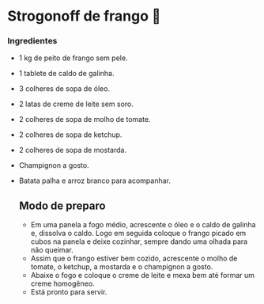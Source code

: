 # Strogonoff de frango :chicken:

### Ingredientes

- 1 kg de peito de frango sem pele.

- 1 tablete de caldo de galinha.

- 3 colheres de sopa de óleo.

- 2 latas de creme de leite sem soro.

- 2 colheres de sopa de molho de tomate.

- 2 colheres de sopa de ketchup.

- 2 colheres de sopa de mostarda.

- Champignon a gosto.

- Batata palha e arroz branco para acompanhar.

  ## Modo de preparo

  -  Em uma panela a fogo médio, acrescente o óleo e o caldo de galinha e, dissolva o caldo. Logo em seguida coloque o frango picado em cubos na panela e deixe cozinhar, sempre dando uma olhada para não queimar.
  - Assim que o frango estiver bem cozido, acrescente o molho de tomate, o ketchup, a mostarda e o champignon a gosto.
  - Abaixe o fogo e coloque o creme de leite e mexa bem até formar um creme homogêneo. 
  - Está pronto para servir. 

  

  ​	

  

   

  

  

  